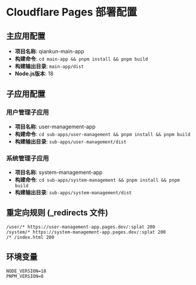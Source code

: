 # Cloudflare Pages 部署配置

## 主应用配置
- **项目名称**: qiankun-main-app
- **构建命令**: `cd main-app && pnpm install && pnpm build`
- **构建输出目录**: `main-app/dist`
- **Node.js版本**: 18

## 子应用配置

### 用户管理子应用
- **项目名称**: user-management-app
- **构建命令**: `cd sub-apps/user-management && pnpm install && pnpm build`
- **构建输出目录**: `sub-apps/user-management/dist`

### 系统管理子应用
- **项目名称**: system-management-app
- **构建命令**: `cd sub-apps/system-management && pnpm install && pnpm build`
- **构建输出目录**: `sub-apps/system-management/dist`

## 重定向规则 (_redirects 文件)
```
/user/* https://user-management-app.pages.dev/:splat 200
/system/* https://system-management-app.pages.dev/:splat 200
/* /index.html 200
```

## 环境变量
```
NODE_VERSION=18
PNPM_VERSION=8
```